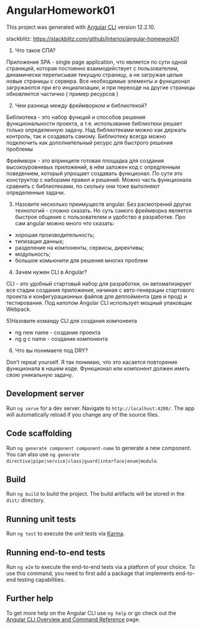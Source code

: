 # AngularHomework01
This project was generated with [Angular CLI](https://github.com/angular/angular-cli) version 12.2.10.

stackblitz: https://stackblitz.com/github/Interios/angular-homework01

1) Что такое СПА?

  Приложение SPA - single page application, что является по сути одной страницей, которая постоянно взаимодействует с пользователем, динамически переписывая текущую страницу, а не загружая целые новые страницы с сервера. Все необходимые элементы и функционал загружаются при его инциализации, и при переходе на другие страницы обновляется частично ( пример ресурсов )

2) Чем разница между фреймворком и библиотекой?

  Библиотека - это набор функций и способов решения функциональности проекта, а т.е. использвание библиотеки решает только определенную задачу. Над библиотеками можно как  держать контроль, так и создавать самому. Библиотеку всегда можно подключить как дополнительный ресурс для быстрого решения проблемы

  Фреймворк - это впринципе готовая площадка для создания высокоуровневых приложений, в нём заложен код с опредленным поведением, который упрощает создавать функционал. По сути это конструктор с наборами правил и решений. Можно часть функционала сравнить с библиотеками, по скольку они тоже выполняют определенные задачи.

3) Назовите несколько преимуществ angular.
Без расмотрений других технологий - сложно сказать. Но суть самого фреймворка является быстрое общение с пользователем и удобство в разработке.
Про сам angular можно много что сказать:
- хорошая производительность;
- типизация данных;
- разделение на компоненты, сервисы, директивы;
- модульность;
- большое комьюнити для решения многих проблем

4) Зачем нужен CLI в Angular?

CLI - это удобный стартовый набор для разработки, он автоматизирует все стадии создания приложения, начиная с авто-генерации стартового проекта и конфигурационных файлов для деплоймента (дев и прод) и тестирования. Под капотом Angular CLI использует мощный упаковщик Webpack.

5)Назовите команду CLI для создания компонента

- ng new name - создание проекта
- ng g c name - создание компонента


6) Что вы понимаете под DRY?

Don’t repeat yourself.
Я так понимаю, что это касается повторение функционала в нашем коде. Функционал или компонент должен иметь свою уникальную задачу.
  
  
## Development server

Run `ng serve` for a dev server. Navigate to `http://localhost:4200/`. The app will automatically reload if you change any of the source files.

## Code scaffolding

Run `ng generate component component-name` to generate a new component. You can also use `ng generate directive|pipe|service|class|guard|interface|enum|module`.

## Build

Run `ng build` to build the project. The build artifacts will be stored in the `dist/` directory.

## Running unit tests

Run `ng test` to execute the unit tests via [Karma](https://karma-runner.github.io).

## Running end-to-end tests

Run `ng e2e` to execute the end-to-end tests via a platform of your choice. To use this command, you need to first add a package that implements end-to-end testing capabilities.

## Further help

To get more help on the Angular CLI use `ng help` or go check out the [Angular CLI Overview and Command Reference](https://angular.io/cli) page.
